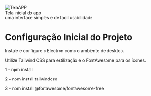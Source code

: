 ![TelaAPP](https://github.com/user-attachments/assets/5317eec8-9026-445d-af25-c4fc4c658083)
<br>
Tela inicial do app <br>
uma interface simples e de facil usabilidade
<h1>Configuração Inicial do Projeto</h1>
<p>Instale e configure o Electron como o ambiente de desktop.</p>
<p>Utilize Tailwind CSS para estilização e o FontAwesome para os ícones.</p>
<p>1 - npm install </p>
<p>2 - npm install tailwindcss</p>
<p>3 - npm install @fortawesome/fontawesome-free</p>
